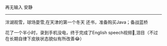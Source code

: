再无输入  安静 
*******
泮湖观雪，球场耍雪,在天津的第一个冬天
还书，准备购买Java；备战蓝桥

花了一个半小时，录到手机没电，终于完成了English speech视频🥲,泪目（不过在长期自律下皮肤状态貌似有所改善😂）